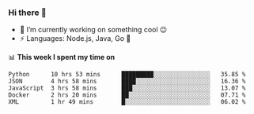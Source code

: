 ### Hi there 👋

<!--
**nodejh/nodejh** is a ✨ _special_ ✨ repository because its `README.md` (this file) appears on your GitHub profile.

Here are some ideas to get you started:

- 🔭 I’m currently working on ...
- 🌱 I’m currently learning ...
- 👯 I’m looking to collaborate on ...
- 🤔 I’m looking for help with ...
- 💬 Ask me about ...
- 📫 How to reach me: ...
- 😄 Pronouns: ...
- ⚡ Fun fact: ...
-->

- 🔭 I’m currently working on something cool :wink:
- ⚡ Languages: Node.js, Java, Go :thought_balloon:

📊 **This week I spent my time on**

<!--START_SECTION:waka-->
```text
Python      10 hrs 53 mins      █████████░░░░░░░░░░░░░░░░   35.85 % 
JSON        4 hrs 58 mins       ████░░░░░░░░░░░░░░░░░░░░░   16.36 % 
JavaScript  3 hrs 58 mins       ███░░░░░░░░░░░░░░░░░░░░░░   13.07 % 
Docker      2 hrs 20 mins       ██░░░░░░░░░░░░░░░░░░░░░░░   07.71 % 
XML         1 hr 49 mins        █░░░░░░░░░░░░░░░░░░░░░░░░   06.02 %
```
<!--END_SECTION:waka-->


<!--
:traffic_light: **Visitors**

![visitors](https://visitor-badge.glitch.me/badge?page_id=nodejh.nodejh)
-->
